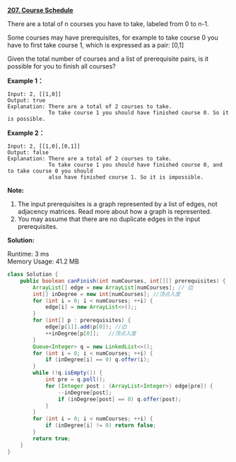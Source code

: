 **[207. Course Schedule](https://leetcode.com/problems/course-schedule/)**

There are a total of n courses you have to take, labeled from 0 to n-1.

Some courses may have prerequisites, for example to take course 0 you have to first take course 1, which is expressed as a pair: [0,1]

Given the total number of courses and a list of prerequisite pairs, is it possible for you to finish all courses?

**Example 1：**

```
Input: 2, [[1,0]] 
Output: true
Explanation: There are a total of 2 courses to take. 
             To take course 1 you should have finished course 0. So it is possible.

```

**Example 2：**

```
Input: 2, [[1,0],[0,1]]
Output: false
Explanation: There are a total of 2 courses to take. 
             To take course 1 you should have finished course 0, and to take course 0 you should
             also have finished course 1. So it is impossible.

```

**Note:**

1. The input prerequisites is a graph represented by a list of edges, not adjacency matrices. Read more about how a graph is represented.
2. You may assume that there are no duplicate edges in the input prerequisites.

**Solution:**


Runtime: 3 ms<br/>
Memory Usage: 41.2 MB

```java
class Solution {
    public boolean canFinish(int numCourses, int[][] prerequisites) {
        ArrayList[] edge = new ArrayList[numCourses]; // 边
        int[] inDegree = new int[numCourses]; //顶点入度
        for (int i = 0; i < numCourses; ++i) {
            edge[i] = new ArrayList<>();;
        }
        for (int[] p : prerequisites) {
            edge[p[1]].add(p[0]); //边
            ++inDegree[p[0]];   //顶点入度
        }
        Queue<Integer> q = new LinkedList<>();
        for (int i = 0; i < numCourses; ++i) {
            if (inDegree[i] == 0) q.offer(i);
        }
        while (!q.isEmpty()) {
            int pre = q.poll();
            for (Integer post : (ArrayList<Integer>) edge[pre]) {  
                --inDegree[post];
                if (inDegree[post] == 0) q.offer(post);
            }
        }
        for (int i = 0; i < numCourses; ++i) {
            if (inDegree[i] != 0) return false;
        }
        return true;
    }
}

```


